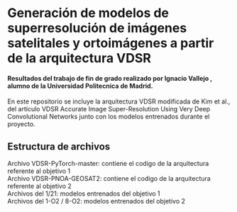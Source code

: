
# Generación de modelos de superresolución de imágenes satelitales y ortoimágenes a partir de la arquitectura VDSR
#### Resultados del trabajo de fin de grado realizado por Ignacio Vallejo , alumno de la Universidad Politecnica de Madrid.

En este repositorio se incluye la arquitectura VDSR modificada de Kim et al., del artículo VDSR Accurate Image Super-Resolution Using Very Deep Convolutional Networks junto con los modelos entrenados durante el proyecto. 

## Estructura de archivos

Archivo VDSR-PyTorch-master: contiene el codigo de la arquitectura referente al objetivo 1  
Archivo VDSR-PNOA-GEOSAT2: contiene el codigo de la arquitectura referente al objetivo 2  
Archivos del 1/21: modelos entrenados del objetivo 1  
Archivos del 1-O2 / 8-O2: modelos entrenados del objetivo 2  
